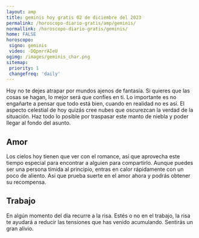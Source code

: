 ```yaml
---
layout: amp
title: geminis hoy gratis 02 de diciembre del 2023 
permalink: /horoscopo-diario-gratis/amp/geminis/
normallink: /horoscopo-diario-gratis/geminis/
home: FALSE
horoscopo:
 signo: geminis
 video: -DQpmrrAIeU
ogimg: /images/geminis_char.png
sitemap:
 priority: 1
 changefreq: 'daily'
---
```



Hoy no te dejes atrapar por mundos ajenos de fantasía. Si quieres que las cosas se hagan, lo mejor será que confíes en ti. Lo importante es no engañarte a pensar que todo está bien, cuando en realidad no es así. El aspecto celestial de hoy quizás cree nubes que oscurezcan la verdad de la situación. Haz todo lo posible por traspasar este manto de niebla y poder llegar al fondo del asunto.

## Amor

Los cielos hoy tienen que ver con el romance, así que aprovecha este tiempo especial para encontrar a alguien para compartirlo. Aunque puedes ser una persona tímida al principio, entras en calor rápidamente con un poco de aliento. Así que prueba suerte en el amor ahora y podrás obtener su recompensa.

## Trabajo

En algún momento del día recurre a la risa. Estés o no en el trabajo, la risa te ayudará a reducir las tensiones que has venido acumulando. Sentirás un gran alivio.